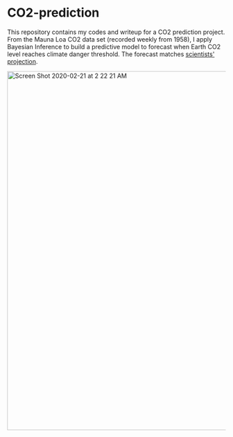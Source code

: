 # CO2-prediction

This repository contains my codes and writeup for a CO2 prediction project. From the Mauna Loa CO2 data set (recorded weekly from 1958), I apply Bayesian Inference to build a predictive model to forecast when Earth CO2 level reaches climate danger threshold. The forecast matches [scientists' projection](https://www.scientificamerican.com/article/earth-will-cross-the-climate-danger-threshold-by-2036/).


<img width="828" alt="Screen Shot 2020-02-21 at 2 22 21 AM" src="https://user-images.githubusercontent.com/20875827/75026036-1afb9180-5451-11ea-88cf-455a25a1363c.png">
